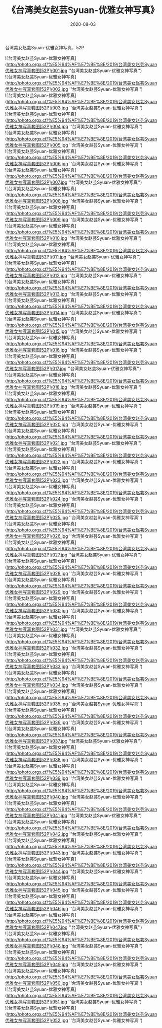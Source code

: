 ﻿---
layout: post
title: 《台湾美女赵芸Syuan-优雅女神写真》
date: 2020-08-03
img: http://photo.orgx.cf/%E5%94%AF%E7%BE%8E/2019/台湾美女赵芸Syuan优雅女神写真套图[52P]/000.jpg
tags: [美女,清纯,唯美]
---

台湾美女赵芸Syuan-优雅女神写真，52P

![台湾美女赵芸Syuan-优雅女神写真](http://photo.orgx.cf/%E5%94%AF%E7%BE%8E/2019/台湾美女赵芸Syuan优雅女神写真套图[52P]/001.jpg ''台湾美女赵芸Syuan-优雅女神写真'')<br>
![台湾美女赵芸Syuan-优雅女神写真](http://photo.orgx.cf/%E5%94%AF%E7%BE%8E/2019/台湾美女赵芸Syuan优雅女神写真套图[52P]/002.jpg ''台湾美女赵芸Syuan-优雅女神写真'')<br>
![台湾美女赵芸Syuan-优雅女神写真](http://photo.orgx.cf/%E5%94%AF%E7%BE%8E/2019/台湾美女赵芸Syuan优雅女神写真套图[52P]/003.jpg ''台湾美女赵芸Syuan-优雅女神写真'')<br>
![台湾美女赵芸Syuan-优雅女神写真](http://photo.orgx.cf/%E5%94%AF%E7%BE%8E/2019/台湾美女赵芸Syuan优雅女神写真套图[52P]/004.jpg ''台湾美女赵芸Syuan-优雅女神写真'')<br>
![台湾美女赵芸Syuan-优雅女神写真](http://photo.orgx.cf/%E5%94%AF%E7%BE%8E/2019/台湾美女赵芸Syuan优雅女神写真套图[52P]/005.jpg ''台湾美女赵芸Syuan-优雅女神写真'')<br>
![台湾美女赵芸Syuan-优雅女神写真](http://photo.orgx.cf/%E5%94%AF%E7%BE%8E/2019/台湾美女赵芸Syuan优雅女神写真套图[52P]/006.jpg ''台湾美女赵芸Syuan-优雅女神写真'')<br>
![台湾美女赵芸Syuan-优雅女神写真](http://photo.orgx.cf/%E5%94%AF%E7%BE%8E/2019/台湾美女赵芸Syuan优雅女神写真套图[52P]/007.jpg ''台湾美女赵芸Syuan-优雅女神写真'')<br>
![台湾美女赵芸Syuan-优雅女神写真](http://photo.orgx.cf/%E5%94%AF%E7%BE%8E/2019/台湾美女赵芸Syuan优雅女神写真套图[52P]/008.jpg ''台湾美女赵芸Syuan-优雅女神写真'')<br>
![台湾美女赵芸Syuan-优雅女神写真](http://photo.orgx.cf/%E5%94%AF%E7%BE%8E/2019/台湾美女赵芸Syuan优雅女神写真套图[52P]/009.jpg ''台湾美女赵芸Syuan-优雅女神写真'')<br>
![台湾美女赵芸Syuan-优雅女神写真](http://photo.orgx.cf/%E5%94%AF%E7%BE%8E/2019/台湾美女赵芸Syuan优雅女神写真套图[52P]/010.jpg ''台湾美女赵芸Syuan-优雅女神写真'')<br>
![台湾美女赵芸Syuan-优雅女神写真](http://photo.orgx.cf/%E5%94%AF%E7%BE%8E/2019/台湾美女赵芸Syuan优雅女神写真套图[52P]/011.jpg ''台湾美女赵芸Syuan-优雅女神写真'')<br>
![台湾美女赵芸Syuan-优雅女神写真](http://photo.orgx.cf/%E5%94%AF%E7%BE%8E/2019/台湾美女赵芸Syuan优雅女神写真套图[52P]/012.jpg ''台湾美女赵芸Syuan-优雅女神写真'')<br>
![台湾美女赵芸Syuan-优雅女神写真](http://photo.orgx.cf/%E5%94%AF%E7%BE%8E/2019/台湾美女赵芸Syuan优雅女神写真套图[52P]/013.jpg ''台湾美女赵芸Syuan-优雅女神写真'')<br>
![台湾美女赵芸Syuan-优雅女神写真](http://photo.orgx.cf/%E5%94%AF%E7%BE%8E/2019/台湾美女赵芸Syuan优雅女神写真套图[52P]/014.jpg ''台湾美女赵芸Syuan-优雅女神写真'')<br>
![台湾美女赵芸Syuan-优雅女神写真](http://photo.orgx.cf/%E5%94%AF%E7%BE%8E/2019/台湾美女赵芸Syuan优雅女神写真套图[52P]/015.jpg ''台湾美女赵芸Syuan-优雅女神写真'')<br>
![台湾美女赵芸Syuan-优雅女神写真](http://photo.orgx.cf/%E5%94%AF%E7%BE%8E/2019/台湾美女赵芸Syuan优雅女神写真套图[52P]/016.jpg ''台湾美女赵芸Syuan-优雅女神写真'')<br>
![台湾美女赵芸Syuan-优雅女神写真](http://photo.orgx.cf/%E5%94%AF%E7%BE%8E/2019/台湾美女赵芸Syuan优雅女神写真套图[52P]/017.jpg ''台湾美女赵芸Syuan-优雅女神写真'')<br>
![台湾美女赵芸Syuan-优雅女神写真](http://photo.orgx.cf/%E5%94%AF%E7%BE%8E/2019/台湾美女赵芸Syuan优雅女神写真套图[52P]/018.jpg ''台湾美女赵芸Syuan-优雅女神写真'')<br>
![台湾美女赵芸Syuan-优雅女神写真](http://photo.orgx.cf/%E5%94%AF%E7%BE%8E/2019/台湾美女赵芸Syuan优雅女神写真套图[52P]/019.jpg ''台湾美女赵芸Syuan-优雅女神写真'')<br>
![台湾美女赵芸Syuan-优雅女神写真](http://photo.orgx.cf/%E5%94%AF%E7%BE%8E/2019/台湾美女赵芸Syuan优雅女神写真套图[52P]/020.jpg ''台湾美女赵芸Syuan-优雅女神写真'')<br>
![台湾美女赵芸Syuan-优雅女神写真](http://photo.orgx.cf/%E5%94%AF%E7%BE%8E/2019/台湾美女赵芸Syuan优雅女神写真套图[52P]/021.jpg ''台湾美女赵芸Syuan-优雅女神写真'')<br>
![台湾美女赵芸Syuan-优雅女神写真](http://photo.orgx.cf/%E5%94%AF%E7%BE%8E/2019/台湾美女赵芸Syuan优雅女神写真套图[52P]/022.jpg ''台湾美女赵芸Syuan-优雅女神写真'')<br>
![台湾美女赵芸Syuan-优雅女神写真](http://photo.orgx.cf/%E5%94%AF%E7%BE%8E/2019/台湾美女赵芸Syuan优雅女神写真套图[52P]/023.jpg ''台湾美女赵芸Syuan-优雅女神写真'')<br>
![台湾美女赵芸Syuan-优雅女神写真](http://photo.orgx.cf/%E5%94%AF%E7%BE%8E/2019/台湾美女赵芸Syuan优雅女神写真套图[52P]/024.jpg ''台湾美女赵芸Syuan-优雅女神写真'')<br>
![台湾美女赵芸Syuan-优雅女神写真](http://photo.orgx.cf/%E5%94%AF%E7%BE%8E/2019/台湾美女赵芸Syuan优雅女神写真套图[52P]/025.jpg ''台湾美女赵芸Syuan-优雅女神写真'')<br>
![台湾美女赵芸Syuan-优雅女神写真](http://photo.orgx.cf/%E5%94%AF%E7%BE%8E/2019/台湾美女赵芸Syuan优雅女神写真套图[52P]/026.jpg ''台湾美女赵芸Syuan-优雅女神写真'')<br>
![台湾美女赵芸Syuan-优雅女神写真](http://photo.orgx.cf/%E5%94%AF%E7%BE%8E/2019/台湾美女赵芸Syuan优雅女神写真套图[52P]/027.jpg ''台湾美女赵芸Syuan-优雅女神写真'')<br>
![台湾美女赵芸Syuan-优雅女神写真](http://photo.orgx.cf/%E5%94%AF%E7%BE%8E/2019/台湾美女赵芸Syuan优雅女神写真套图[52P]/028.jpg ''台湾美女赵芸Syuan-优雅女神写真'')<br>
![台湾美女赵芸Syuan-优雅女神写真](http://photo.orgx.cf/%E5%94%AF%E7%BE%8E/2019/台湾美女赵芸Syuan优雅女神写真套图[52P]/029.jpg ''台湾美女赵芸Syuan-优雅女神写真'')<br>
![台湾美女赵芸Syuan-优雅女神写真](http://photo.orgx.cf/%E5%94%AF%E7%BE%8E/2019/台湾美女赵芸Syuan优雅女神写真套图[52P]/030.jpg ''台湾美女赵芸Syuan-优雅女神写真'')<br>
![台湾美女赵芸Syuan-优雅女神写真](http://photo.orgx.cf/%E5%94%AF%E7%BE%8E/2019/台湾美女赵芸Syuan优雅女神写真套图[52P]/031.jpg ''台湾美女赵芸Syuan-优雅女神写真'')<br>
![台湾美女赵芸Syuan-优雅女神写真](http://photo.orgx.cf/%E5%94%AF%E7%BE%8E/2019/台湾美女赵芸Syuan优雅女神写真套图[52P]/032.jpg ''台湾美女赵芸Syuan-优雅女神写真'')<br>
![台湾美女赵芸Syuan-优雅女神写真](http://photo.orgx.cf/%E5%94%AF%E7%BE%8E/2019/台湾美女赵芸Syuan优雅女神写真套图[52P]/033.jpg ''台湾美女赵芸Syuan-优雅女神写真'')<br>
![台湾美女赵芸Syuan-优雅女神写真](http://photo.orgx.cf/%E5%94%AF%E7%BE%8E/2019/台湾美女赵芸Syuan优雅女神写真套图[52P]/034.jpg ''台湾美女赵芸Syuan-优雅女神写真'')<br>
![台湾美女赵芸Syuan-优雅女神写真](http://photo.orgx.cf/%E5%94%AF%E7%BE%8E/2019/台湾美女赵芸Syuan优雅女神写真套图[52P]/035.jpg ''台湾美女赵芸Syuan-优雅女神写真'')<br>
![台湾美女赵芸Syuan-优雅女神写真](http://photo.orgx.cf/%E5%94%AF%E7%BE%8E/2019/台湾美女赵芸Syuan优雅女神写真套图[52P]/036.jpg ''台湾美女赵芸Syuan-优雅女神写真'')<br>
![台湾美女赵芸Syuan-优雅女神写真](http://photo.orgx.cf/%E5%94%AF%E7%BE%8E/2019/台湾美女赵芸Syuan优雅女神写真套图[52P]/037.jpg ''台湾美女赵芸Syuan-优雅女神写真'')<br>
![台湾美女赵芸Syuan-优雅女神写真](http://photo.orgx.cf/%E5%94%AF%E7%BE%8E/2019/台湾美女赵芸Syuan优雅女神写真套图[52P]/038.jpg ''台湾美女赵芸Syuan-优雅女神写真'')<br>
![台湾美女赵芸Syuan-优雅女神写真](http://photo.orgx.cf/%E5%94%AF%E7%BE%8E/2019/台湾美女赵芸Syuan优雅女神写真套图[52P]/039.jpg ''台湾美女赵芸Syuan-优雅女神写真'')<br>
![台湾美女赵芸Syuan-优雅女神写真](http://photo.orgx.cf/%E5%94%AF%E7%BE%8E/2019/台湾美女赵芸Syuan优雅女神写真套图[52P]/040.jpg ''台湾美女赵芸Syuan-优雅女神写真'')<br>
![台湾美女赵芸Syuan-优雅女神写真](http://photo.orgx.cf/%E5%94%AF%E7%BE%8E/2019/台湾美女赵芸Syuan优雅女神写真套图[52P]/041.jpg ''台湾美女赵芸Syuan-优雅女神写真'')<br>
![台湾美女赵芸Syuan-优雅女神写真](http://photo.orgx.cf/%E5%94%AF%E7%BE%8E/2019/台湾美女赵芸Syuan优雅女神写真套图[52P]/042.jpg ''台湾美女赵芸Syuan-优雅女神写真'')<br>
![台湾美女赵芸Syuan-优雅女神写真](http://photo.orgx.cf/%E5%94%AF%E7%BE%8E/2019/台湾美女赵芸Syuan优雅女神写真套图[52P]/043.jpg ''台湾美女赵芸Syuan-优雅女神写真'')<br>
![台湾美女赵芸Syuan-优雅女神写真](http://photo.orgx.cf/%E5%94%AF%E7%BE%8E/2019/台湾美女赵芸Syuan优雅女神写真套图[52P]/044.jpg ''台湾美女赵芸Syuan-优雅女神写真'')<br>
![台湾美女赵芸Syuan-优雅女神写真](http://photo.orgx.cf/%E5%94%AF%E7%BE%8E/2019/台湾美女赵芸Syuan优雅女神写真套图[52P]/045.jpg ''台湾美女赵芸Syuan-优雅女神写真'')<br>
![台湾美女赵芸Syuan-优雅女神写真](http://photo.orgx.cf/%E5%94%AF%E7%BE%8E/2019/台湾美女赵芸Syuan优雅女神写真套图[52P]/046.jpg ''台湾美女赵芸Syuan-优雅女神写真'')<br>
![台湾美女赵芸Syuan-优雅女神写真](http://photo.orgx.cf/%E5%94%AF%E7%BE%8E/2019/台湾美女赵芸Syuan优雅女神写真套图[52P]/047.jpg ''台湾美女赵芸Syuan-优雅女神写真'')<br>
![台湾美女赵芸Syuan-优雅女神写真](http://photo.orgx.cf/%E5%94%AF%E7%BE%8E/2019/台湾美女赵芸Syuan优雅女神写真套图[52P]/048.jpg ''台湾美女赵芸Syuan-优雅女神写真'')<br>
![台湾美女赵芸Syuan-优雅女神写真](http://photo.orgx.cf/%E5%94%AF%E7%BE%8E/2019/台湾美女赵芸Syuan优雅女神写真套图[52P]/049.jpg ''台湾美女赵芸Syuan-优雅女神写真'')<br>
![台湾美女赵芸Syuan-优雅女神写真](http://photo.orgx.cf/%E5%94%AF%E7%BE%8E/2019/台湾美女赵芸Syuan优雅女神写真套图[52P]/050.jpg ''台湾美女赵芸Syuan-优雅女神写真'')<br>
![台湾美女赵芸Syuan-优雅女神写真](http://photo.orgx.cf/%E5%94%AF%E7%BE%8E/2019/台湾美女赵芸Syuan优雅女神写真套图[52P]/051.jpg ''台湾美女赵芸Syuan-优雅女神写真'')<br>
![台湾美女赵芸Syuan-优雅女神写真](http://photo.orgx.cf/%E5%94%AF%E7%BE%8E/2019/台湾美女赵芸Syuan优雅女神写真套图[52P]/052.jpg ''台湾美女赵芸Syuan-优雅女神写真'')<br>
